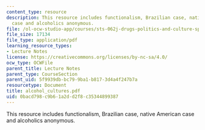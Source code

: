 ```yaml
---
content_type: resource
description: This resource includes functionalism, Brazilian case, native American
  case and alcoholics anonymous.
file: /ol-ocw-studio-app/courses/sts-062j-drugs-politics-and-culture-spring-2006/0bacd798c9b61a2dd2f8c35344899387_alcohol_cultures.pdf
file_size: 17134
file_type: application/pdf
learning_resource_types:
- Lecture Notes
license: https://creativecommons.org/licenses/by-nc-sa/4.0/
ocw_type: OCWFile
parent_title: Lecture Notes
parent_type: CourseSection
parent_uid: 5f9939db-bc79-9ba1-b817-3d4a4f247b7a
resourcetype: Document
title: alcohol_cultures.pdf
uid: 0bacd798-c9b6-1a2d-d2f8-c35344899387
---
```

This resource includes functionalism, Brazilian case, native American case and alcoholics anonymous.